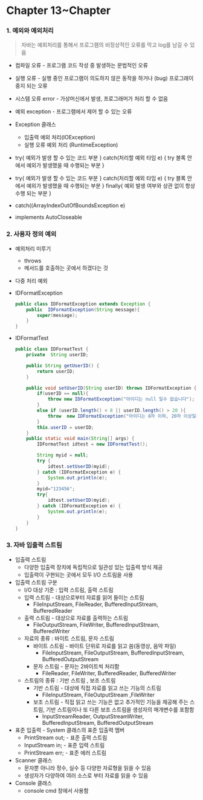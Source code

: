 # Chapter 13~Chapter 

### 1. 예외와 예외처리

> 자바는 예회처리를 통해서 프로그램의 비정상적인 오류를 막고 log를 남길 수 있음

- 컴파일 오류 - 프로그램 코드 작성 중 발생하는 문법적인 오류
- 실행 오류 - 실행 중인 프로그램이 의도하지 않은 동작을 하거나 (bug) 프로그래이 중지 되는 오류
- 시스템 오류 error - 가상머신에서 발생, 프로그래머가 처리 할 수 없음
- 예외 exception - 프로그램에서 제어 할 수 있는 오류 
- Exception 클래스 

  - 입출력 예외 처리(IOException)
  - 실행 오류 예외 처리 (RuntimeException)
- try{ 예외가 발생 할 수 있는 코드 부분 } catch(처리할 예외 타임 e) { try 블록 안에서 예외가 발생했을 때 수행되는 부분 }
- try{ 예외가 발생 할 수 있는 코드 부분 } catch(처리할 예외 타임 e) { try 블록 안에서 예외가 발생했을 때 수행되는 부분 } finally{ 예외 발생 여부와 상관 없이 항상 수행 되는 부분 }
- catch((ArrayIndexOutOfBoundsException e)
- implements AutoCloseable

### 2. 사용자 정의 예외

- 예외처리 미루기

  - throws 
  - 메서드를 호출하는 곳에서 하겠다는 것 

- 다중 처리 예외

- IDFormatException

  ```java
  public class IDFormatException extends Exception {
      public  IDFormatException(String message){
          super(message);
      }
  }
  ```

- IDFormatTest

  ```java
  public class IDFormatTest {
      private  String userID;
  
      public String getUserID() {
          return userID;
      }
  
      public void setUserID(String userID) throws IDFormatException {
          if(userID == null){
              throw new IDFormatException("아이디는 null 일수 없습니다");
          }
          else if (userID.length() < 8 || userID.length() > 20 ){
              throw  new IDFormatException("아이디는 8자 이하, 20자 이상일수 없습니다");
          }
          this.userID = userID;
      }
      public static void main(String[] args) {
          IDFormatTest idtest = new IDFormatTest();
  
          String myid = null;
          try {
              idtest.setUserID(myid);
          } catch (IDFormatException e) {
              System.out.println(e);
          }
          myid="123456";
          try{
              idtest.setUserID(myid);
          } catch (IDFormatException e) {
              System.out.println(e);
          }
      }
  }
  ```

### 3. 자바 입출력 스트림

- 입출력 스트림 
  - 다양한 입출력 장치에 독립적으로 일관성 있는 입출력 방식 제공
  - 입출력이 구현되는 곳에서 모두 I/O 스트림을 사용
- 입출력 스트림 구분
  -  I/O 대상 기준 :  입력 스트림, 출력 스트림
    - 입력 스트림 -  대상으로부터 자료를 읽어 들이는 스트림
      - FileInputStream, FileReader, BufferedInputStream, BufferedReader
    - 출력 스트림 - 대상으로 자료를 출력하는 스트림 
      - FileOutputStream, FileWriter, BufferedInputStream, BufferedWriter
  - 자료의 종류 : 바이트 스트림, 문자 스트림
    - 바이트 스트림  - 바이트 단위로 자료를 읽고 씀(동영상, 음악 파일)
      - FileInputStream, FileOutputStream, BufferedInputStream, BufferedOutputStream
    - 문자 스트림 - 문자는 2바이트씩 처리함 
      - FileReader, FileWriter, BufferedReader, BufferedWriter
  - 스트림의 종류 : 기반 스트림 , 보조 스트림 
    - 기반 스트림 - 대상에 직접 자료를 읽고 쓰는 기능의 스트림
      - FileInputStream, FileOutputStream ,FileWriter
    - 보조 스트림 - 직접 읽고 쓰는 기능은 없고 추가적인 기능을 제공해 주는 스트림, 기반 스트림이나 또 다른 보조 스트림을 생성자의 매개변수를 포함함 
      - InputStreamReader, OutputStreamWriter, BufferedInputStream,  BufferedOutputStream
- 표준 입출력 - System 클래스의 표준 입출력 멤버
  - PrintStream out; - 표준 출력 스트림
  - InputStream in; - 표준 입력 스트림
  - PrintStream err; - 표준 에러 스트림 
- Scanner 클래스 
  - 문자뿐 아니라 정수, 실수 등 다양한 자료형을 읽을 수 있음
  - 생성자가 다양하여 여러 소스로 부터 자료를 읽을 수  있음
- Console 클래스 
  - console cmd 창에서 사용함

